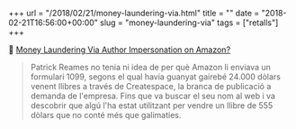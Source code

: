 +++
url = "/2018/02/21/money-laundering-via.html"
title = ""
date = "2018-02-21T16:56:00+00:00"
slug = "money-laundering-via"
tags = ["retalls"]
+++

📎 [Money Laundering Via Author Impersonation on Amazon?](https://krebsonsecurity.com/2018/02/money-laundering-via-author-impersonation-on-amazon/)

> Patrick Reames no tenia ni idea de per què Amazon li enviava un formulari 1099, segons el qual havia guanyat gairebé 24.000 dòlars venent llibres a través de Createspace, la branca de publicació a demanda de l'empresa. Fins que va buscar el seu nom al web i va descobrir que algú l'ha estat utilitzant per vendre un llibre de 555 dòlars que no conté més que galimaties.

